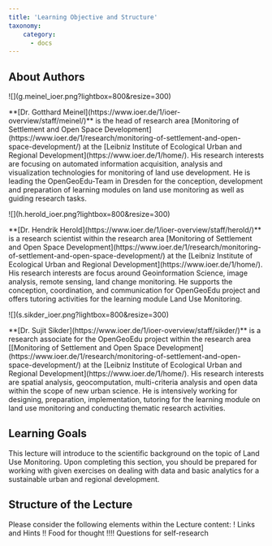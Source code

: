 ```yaml
---
title: 'Learning Objective and Structure'
taxonomy:
    category:
      - docs
---
```

## About Authors
<div class="row align-items-center">
    <div class="col-sm-3" markdown="1">![](g.meinel_ioer.png?lightbox=800&resize=300)</div>
    <div class="col-sm-9">
        <p markdown="1"> **[Dr. Gotthard Meinel](https://www.ioer.de/1/ioer-overview/staff/meinel/)** is the head of research area [Monitoring of Settlement and Open Space Development](https://www.ioer.de/1/research/monitoring-of-settlement-and-open-space-development/) at the [Leibniz Institute of Ecological Urban and Regional Development](https://www.ioer.de/1/home/). His research interests are focusing on automated information acquisition, analysis and visualization technologies for monitoring of land use development. He is leading the OpenGeoEdu-Team in Dresden for the conception, development and preparation of learning modules on land use monitoring as well as guiding research tasks.</p>
    </div>
</div>

<div class="row align-items-center">
    <div class="col-sm-3" markdown="1">![](h.herold_ioer.png?lightbox=800&resize=300)</div>
    <div class="col-sm-9">
        <p markdown="1"> **[Dr. Hendrik Herold](https://www.ioer.de/1/ioer-overview/staff/herold/)** is a research scientist within the research area [Monitoring of Settlement and Open Space Development](https://www.ioer.de/1/research/monitoring-of-settlement-and-open-space-development/) at the [Leibniz Institute of Ecological Urban and Regional Development](https://www.ioer.de/1/home/). His research interests are focus around Geoinformation Science, image analysis, remote sensing, land change monitoring. He supports the conception, coordination, and communication for OpenGeoEdu project and offers tutoring activities for the learning module Land Use Monitoring.</p>
    </div>
</div>


<div class="row align-items-center">
    <div class="col-sm-3" markdown="1">![](s.sikder_ioer.png?lightbox=800&resize=300)</div>
    <div class="col-sm-9">
        <p markdown="1"> **[Dr. Sujit Sikder](https://www.ioer.de/1/ioer-overview/staff/sikder/)** is a research associate for the OpenGeoEdu project within the research area  [[Monitoring of Settlement and Open Space Development](https://www.ioer.de/1/research/monitoring-of-settlement-and-open-space-development/) at the [Leibniz Institute of Ecological Urban and Regional Development](https://www.ioer.de/1/home/). His research interests are spatial analysis, geocomputation, multi-criteria analysis and open data within the scope of new urban science. He is intensively working for designing, preparation, implementation, tutoring for the learning module on land use monitoring and conducting thematic research activities.</p>
    </div>
</div>



## Learning Goals

This lecture will introduce to the scientific background on the topic of Land Use Monitoring. Upon completing this section, you should be prepared for working with given exercises on dealing with data and basic analytics for a sustainable urban and regional development.

## Structure of the Lecture

Please consider the following elements within the Lecture content:
! Links and Hints
!! Food for thought
!!!! Questions for self-research

